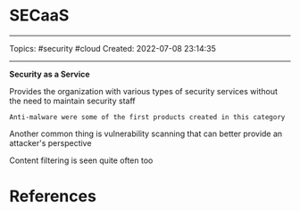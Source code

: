 # SECaaS
---
Topics: #security #cloud
Created: 2022-07-08 23:14:35

---

**Security as a Service**

Provides the organization with various types of security services without the need to maintain security staff

```ad-example
Anti-malware were some of the first products created in this category
```

Another common thing is vulnerability scanning that can better provide an attacker's perspective

Content filtering is seen quite often too

# References
